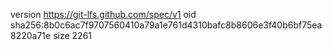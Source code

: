 version https://git-lfs.github.com/spec/v1
oid sha256:8b0c6ac7f9707560410a79a1e761d4310bafc8b8606e3f40b6bf75ea8220a71e
size 2261
